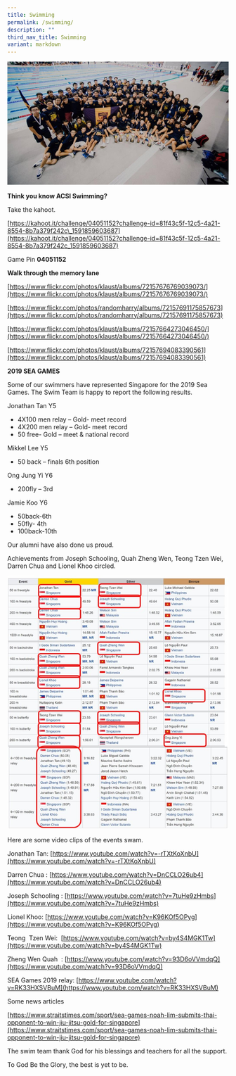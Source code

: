 ```yaml
---
title: Swimming
permalink: /swimming/
description: ""
third_nav_title: Swimming
variant: markdown
---
```

![](/images/Picture1.png)

**Think you know ACSI Swimming?**

Take the kahoot.

[https://kahoot.it/challenge/04051152?challenge-id=81f43c5f-12c5-4a21-8554-8b7a379f242c\_1591859603687](https://kahoot.it/challenge/04051152?challenge-id=81f43c5f-12c5-4a21-8554-8b7a379f242c_1591859603687)

Game Pin **04051152**

**Walk through the memory lane**

[https://www.flickr.com/photos/klaust/albums/72157676769039073/](https://www.flickr.com/photos/klaust/albums/72157676769039073/)

[https://www.flickr.com/photos/randomharry/albums/72157691175857673](https://www.flickr.com/photos/randomharry/albums/72157691175857673)

[https://www.flickr.com/photos/klaust/albums/72157664273046450/](https://www.flickr.com/photos/klaust/albums/72157664273046450/)

[https://www.flickr.com/photos/klaust/albums/72157694083390561](https://www.flickr.com/photos/klaust/albums/72157694083390561)

**2019 SEA GAMES**

Some of our swimmers have represented Singapore for the 2019 Sea Games. The Swim Team is happy to report the following results.

Jonathan Tan Y5

*   4X100 men relay – Gold- meet record
*   4X200 men relay – Gold- meet record
*   50 free- Gold – meet & national record

Mikkel Lee Y5

*   50 back – finals 6th position

Ong Jung Yi Y6

*   200fly – 3rd

Jamie Koo Y6

*   50back-6th
*   50fly- 4th
*   100back-10th

Our alumni have also done us proud.

Achievements from Joseph Schooling, Quah Zheng Wen, Teong Tzen Wei, Darren Chua and Lionel Khoo circled.

![](/images/swimming.jpg)

Here are some video clips of the events swam.

Jonathan Tan: [https://www.youtube.com/watch?v=-rTXtKoXnbU](https://www.youtube.com/watch?v=-rTXtKoXnbU)

Darren Chua : [https://www.youtube.com/watch?v=DnCCLO26ub4](https://www.youtube.com/watch?v=DnCCLO26ub4)

Joseph Schooling : [https://www.youtube.com/watch?v=7tuHe9zHmbs](https://www.youtube.com/watch?v=7tuHe9zHmbs)

Lionel Khoo: [https://www.youtube.com/watch?v=K96KOf5OPyg](https://www.youtube.com/watch?v=K96KOf5OPyg)

Teong  Tzen Wei:  [https://www.youtube.com/watch?v=by4S4MGK1Tw](https://www.youtube.com/watch?v=by4S4MGK1Tw)

Zheng Wen Quah  : [https://www.youtube.com/watch?v=93D6oVVmdqQ](https://www.youtube.com/watch?v=93D6oVVmdqQ)

SEA Games 2019 relay: [https://www.youtube.com/watch?v=RK33HXSVBuM](https://www.youtube.com/watch?v=RK33HXSVBuM)

Some news articles

[https://www.straitstimes.com/sport/sea-games-noah-lim-submits-thai-opponent-to-win-jiu-jitsu-gold-for-singapore](https://www.straitstimes.com/sport/sea-games-noah-lim-submits-thai-opponent-to-win-jiu-jitsu-gold-for-singapore)

The swim team thank God for his blessings and teachers for all the support.

To God Be the Glory, the best is yet to be.